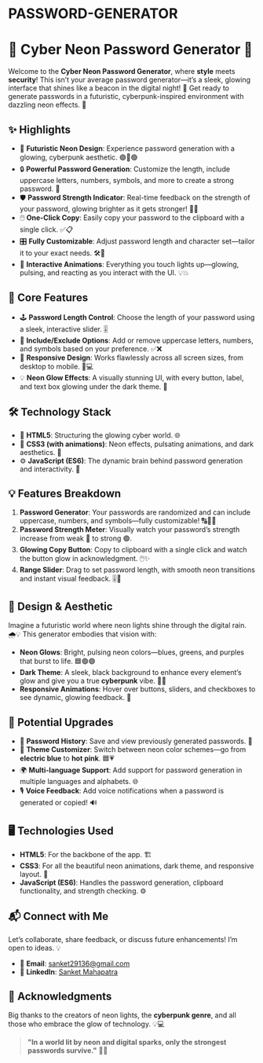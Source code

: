# PASSWORD-GENERATOR
# 🔐 **Cyber Neon Password Generator** 🚀

Welcome to the **Cyber Neon Password Generator**, where **style** meets **security**! This isn’t your average password generator—it’s a sleek, glowing interface that shines like a beacon in the digital night! 🌙 Get ready to generate passwords in a futuristic, cyberpunk-inspired environment with dazzling neon effects. 💫

## ✨ **Highlights**

- 🎨 **Futuristic Neon Design**: Experience password generation with a glowing, cyberpunk aesthetic. 🟣🔵🟢
- 🔒 **Powerful Password Generation**: Customize the length, include uppercase letters, numbers, symbols, and more to create a strong password. 🧩
- 🛡️ **Password Strength Indicator**: Real-time feedback on the strength of your password, glowing brighter as it gets stronger! 💪✨
- 🖱️ **One-Click Copy**: Easily copy your password to the clipboard with a single click. ✅📋
- 🎛️ **Fully Customizable**: Adjust password length and character set—tailor it to your exact needs. 🛠️🔧
- 🎉 **Interactive Animations**: Everything you touch lights up—glowing, pulsing, and reacting as you interact with the UI. 💡💥

## 🚀 **Core Features**

- 🕹️ **Password Length Control**: Choose the length of your password using a sleek, interactive slider. 🎚️
- 🔢 **Include/Exclude Options**: Add or remove uppercase letters, numbers, and symbols based on your preference. ✅❌
- 📱 **Responsive Design**: Works flawlessly across all screen sizes, from desktop to mobile. 📱💻
- 💡 **Neon Glow Effects**: A visually stunning UI, with every button, label, and text box glowing under the dark theme. 🌌

## 🛠 **Technology Stack**

- 🧱 **HTML5**: Structuring the glowing cyber world. 🌐
- 🎨 **CSS3 (with animations)**: Neon effects, pulsating animations, and dark aesthetics. 🌈
- ⚙️ **JavaScript (ES6)**: The dynamic brain behind password generation and interactivity. 🤖

## 💡 **Features Breakdown**

1. **Password Generator**: Your passwords are randomized and can include uppercase, numbers, and symbols—fully customizable! 🔠🔢🔑
2. **Password Strength Meter**: Visually watch your password’s strength increase from weak 🔴 to strong 🟢.
3. **Glowing Copy Button**: Copy to clipboard with a single click and watch the button glow in acknowledgment. 🖱️✨
4. **Range Slider**: Drag to set password length, with smooth neon transitions and instant visual feedback. 🎚️🌈

## 🎨 **Design & Aesthetic**

Imagine a futuristic world where neon lights shine through the digital rain. 🌧️💡 This generator embodies that vision with:

- **Neon Glows**: Bright, pulsing neon colors—blues, greens, and purples that burst to life. 🟦🟢🟣
- **Dark Theme**: A sleek, black background to enhance every element’s glow and give you a true **cyberpunk** vibe. 🖤💡
- **Responsive Animations**: Hover over buttons, sliders, and checkboxes to see dynamic, glowing feedback. 🔮

## 🤯 **Potential Upgrades**

- 📜 **Password History**: Save and view previously generated passwords. 📂
- 🎨 **Theme Customizer**: Switch between neon color schemes—go from **electric blue** to **hot pink**. 🟦💗
- 🌍 **Multi-language Support**: Add support for password generation in multiple languages and alphabets. 🌐
- 🎙️ **Voice Feedback**: Add voice notifications when a password is generated or copied! 🔊

## 🖥️ **Technologies Used**

- **HTML5**: For the backbone of the app. 🏗️
- **CSS3**: For all the beautiful neon animations, dark theme, and responsive layout. 🎨
- **JavaScript (ES6)**: Handles the password generation, clipboard functionality, and strength checking. ⚙️

## 📬 **Connect with Me**

Let’s collaborate, share feedback, or discuss future enhancements! I’m open to ideas. 💡

- 📧 **Email**: [sanket29136@gmail.com](mailto:sanket29136@gmail.com)
- 💼 **LinkedIn**: [Sanket Mahapatra](https://www.linkedin.com/in/sanket-mahapatra-3967362b3?utm_source=share&utm_campaign=share_via&utm_content=profile&utm_medium=android_app)

## 🌌 **Acknowledgments**

Big thanks to the creators of neon lights, the **cyberpunk genre**, and all those who embrace the glow of technology. 💡💻

> **"In a world lit by neon and digital sparks, only the strongest passwords survive."** 💾✨
